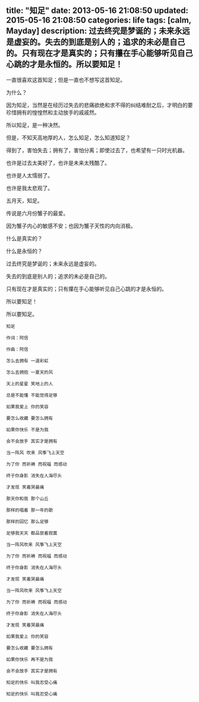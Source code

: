 title: "知足"
date: 2013-05-16 21:08:50
updated: 2015-05-16 21:08:50
categories: life
tags: [calm, Mayday]
description: 过去终究是梦诞的；未来永远是虚妄的。失去的到底是别人的；追求的未必是自己的。只有现在才是真实的；只有攥在手心能够听见自己心跳的才是永恒的。所以要知足！
---

一直很喜欢这首知足；但是一直也不想写这首知足。

为什么？

因为知足，当然是在经历过失去的悲痛欲绝和求不得的纠结难耐之后，才明白的要珍惜拥有的惶惶然和主动放手的戚戚然。

所以知足，是一种决然。

但是，不知天高地厚的人，怎么知足，怎么知道知足？

得到了，害怕失去；拥有了，害怕分离；即使过去了，也希望有一只时光机器。

也许是过去太美好了，也许是未来太残酷了。

也许是人太懦弱了。

也许是我太悲观了。

五月天，知足。

传说是六月份蟹子的最爱。

因为蟹子内心的敏感不安；也因为蟹子天性的内向消极。

什么是真实的？

什么是永恒的？

过去终究是梦诞的；未来永远是虚妄的。

失去的到底是别人的；追求的未必是自己的。

只有现在才是真实的；只有攥在手心能够听见自己心跳的才是永恒的。

所以要知足！

所以要知足。

```
知足

作词：阿信

作曲：阿信

怎么去拥有 一道彩虹 

怎么去拥抱 一夏天的风 

天上的星星 笑地上的人 

总是不能懂 不能觉得足够 

如果我爱上 你的笑容 

要怎么收藏 要怎么拥有 

如果你快乐 不是为我 

会不会放手 其实才是拥有 

当一阵风 吹来 风筝飞上天空 

为了你 而祈祷 而祝福 而感动 

终于你身影 消失在人海尽头 

才发现 笑着哭最痛 

那天你和我 那个山丘 

那样的唱着 那一年的歌 

那样的回忆 那么足够 

足够我天天 都品尝着寂寞 

当一阵风吹来 风筝飞上天空 

为了你 而祈祷 而祝福 而感动 

终于你身影 消失在人海尽头 

才发现 笑着哭最痛 

当一阵风吹来 风筝飞上天空 

为了你 而祈祷 而祝福 而感动 

终于你身影 消失在人海尽头 

才发现 笑着哭最痛 

如果我爱上 你的笑容 

要怎么收藏 要怎么拥有 

如果你快乐 再不是为我 

会不会放手 其实才是拥有 

知足的快乐 叫我忍受心痛 

知足的快乐 叫我忍受心痛
```
